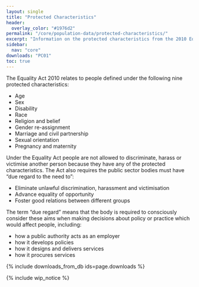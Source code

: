 ```yaml
---
layout: single
title: "Protected Characteristics"
header:
  overlay_color: "#1976d2"
permalink: "/core/population-data/protected-characteristics/"
excerpt: "Information on the protected characteristics from the 2010 Equality Act"
sidebar:
  nav: "core"
downloads: "PC01"
toc: true
---
```


The Equality Act 2010 relates to people defined under the following nine protected characteristics:

* Age
* Sex
* Disability
* Race
* Religion and belief
* Gender re-assignment
* Marriage and civil partnership
* Sexual orientation
* Pregnancy and maternity

Under the Equality Act people are not allowed to discriminate, harass or victimise another person because they have any of the protected characteristics. The Act also requires the public sector bodies must have “due regard to the need to”:

* Eliminate unlawful discrimination, harassment and victimisation
* Advance equality of opportunity
* Foster good relations between different groups

The term “due regard” means that the body is required to consciously consider these aims when making decisions about policy or practice which would affect people, including:

* how a public authority acts as an employer
* how it develops policies
* how it designs and delivers services
* how it procures services

{% include downloads_from_db ids=page.downloads %}

{% include wip_notice %}